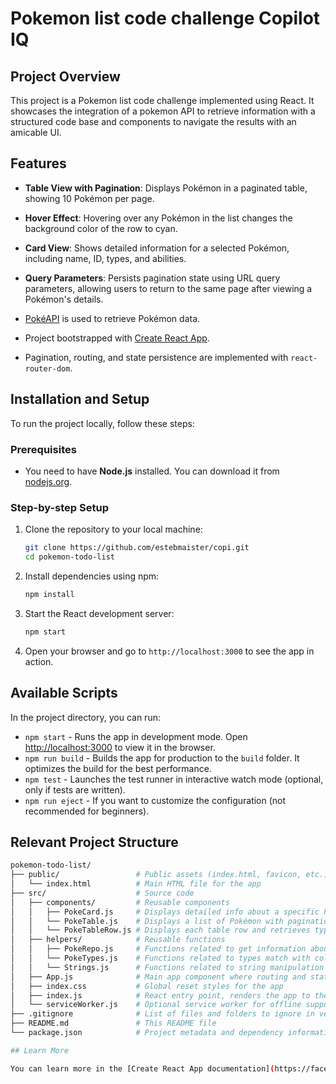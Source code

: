 # Pokemon list code challenge Copilot IQ

## Project Overview

This project is a Pokemon list code challenge implemented using React. It showcases the integration of a pokemon API to retrieve information with a structured code base and components to navigate the results with an amicable UI.

## Features

- **Table View with Pagination**: Displays Pokémon in a paginated table, showing 10 Pokémon per page.
- **Hover Effect**: Hovering over any Pokémon in the list changes the background color of the row to cyan.
- **Card View**: Shows detailed information for a selected Pokémon, including name, ID, types, and abilities.
- **Query Parameters**: Persists pagination state using URL query parameters, allowing users to return to the same page after viewing a Pokémon's details.

- [PokéAPI](https://pokeapi.co/) is used to retrieve Pokémon data.
- Project bootstrapped with [Create React App](https://github.com/facebook/create-react-app).
- Pagination, routing, and state persistence are implemented with `react-router-dom`.

## Installation and Setup

To run the project locally, follow these steps:

### Prerequisites

- You need to have **Node.js** installed. You can download it from [nodejs.org](https://nodejs.org).

### Step-by-step Setup

1. Clone the repository to your local machine:

    ```bash
    git clone https://github.com/estebmaister/copi.git
    cd pokemon-todo-list
    ```

2. Install dependencies using npm:

    ```bash
    npm install
    ```

3. Start the React development server:

    ```bash
    npm start
    ```

4. Open your browser and go to `http://localhost:3000` to see the app in action.

## Available Scripts

In the project directory, you can run:

- `npm start` - Runs the app in development mode. Open [http://localhost:3000](http://localhost:3000) to view it in the browser.
- `npm run build` - Builds the app for production to the `build` folder. It optimizes the build for the best performance.
- `npm test` - Launches the test runner in interactive watch mode (optional, only if tests are written).
- `npm run eject` - If you want to customize the configuration (not recommended for beginners).

## Relevant Project Structure

```bash
pokemon-todo-list/
├── public/                 # Public assets (index.html, favicon, etc.)
│   └── index.html          # Main HTML file for the app
├── src/                    # Source code
│   ├── components/         # Reusable components
│   │   ├── PokeCard.js     # Displays detailed info about a specific Pokémon
│   │   └── PokeTable.js    # Displays a list of Pokémon with pagination and hover effects
│   │   └── PokeTableRow.js # Displays each table row and retrieves types information
│   ├── helpers/            # Reusable functions
│   │   ├── PokeRepo.js     # Functions related to get information about pokemons
│   │   └── PokeTypes.js    # Functions related to types match with colors for display
│   │   └── Strings.js      # Functions related to string manipulation
│   ├── App.js              # Main app component where routing and state management occur
│   ├── index.css           # Global reset styles for the app
│   ├── index.js            # React entry point, renders the app to the DOM
│   └── serviceWorker.js    # Optional service worker for offline support
├── .gitignore              # List of files and folders to ignore in version control
├── README.md               # This README file
└── package.json            # Project metadata and dependency information

## Learn More

You can learn more in the [Create React App documentation](https://facebook.github.io/create-react-app/docs/getting-started).
